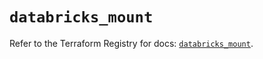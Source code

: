 # `databricks_mount`

Refer to the Terraform Registry for docs: [`databricks_mount`](https://registry.terraform.io/providers/databricks/databricks/1.49.0/docs/resources/mount).
